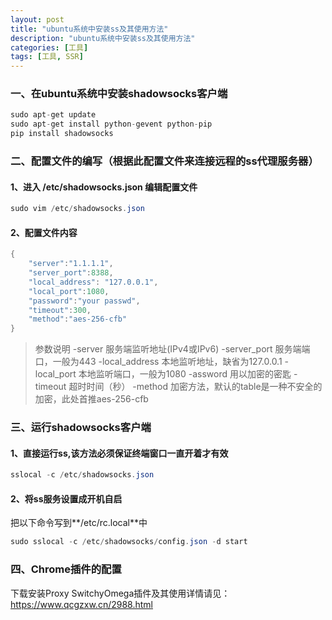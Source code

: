 ```yaml
---
layout: post
title: "ubuntu系统中安装ss及其使用方法"
description: "ubuntu系统中安装ss及其使用方法"
categories: [工具]
tags: [工具, SSR]
---
```


### 一、在ubuntu系统中安装shadowsocks客户端

```Java
sudo apt-get update 
sudo apt-get install python-gevent python-pip
pip install shadowsocks
```

### 二、配置文件的编写（根据此配置文件来连接远程的ss代理服务器）

#### 1、进入 /etc/shadowsocks.json 编辑配置文件

```Java
sudo vim /etc/shadowsocks.json
```
#### 2、配置文件内容

```Java
{
    "server":"1.1.1.1",
    "server_port":8388,
    "local_address": "127.0.0.1",
    "local_port":1080,
    "password":"your passwd",
    "timeout":300,
    "method":"aes-256-cfb"
}
```
> 参数说明
-server 服务端监听地址(IPv4或IPv6)
-server_port 服务端端口，一般为443
-local_address 本地监听地址，缺省为127.0.0.1
-local_port 本地监听端口，一般为1080
-assword 用以加密的密匙
-timeout 超时时间（秒）
-method 加密方法，默认的table是一种不安全的加密，此处首推aes-256-cfb

### 三、运行shadowsocks客户端

#### 1、直接运行ss,该方法必须保证终端窗口一直开着才有效
```Java
sslocal -c /etc/shadowsocks.json
```

#### 2、将ss服务设置成开机自启
把以下命令写到**/etc/rc.local**中

```Java
sudo sslocal -c /etc/shadowsocks/config.json -d start
```

### 四、Chrome插件的配置
  下载安装Proxy SwitchyOmega插件及其使用详情请见：https://www.qcgzxw.cn/2988.html
  


